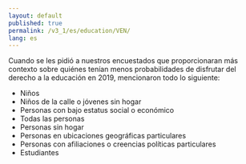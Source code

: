 ```yaml
---
layout: default
published: true
permalink: /v3_1/es/education/VEN/
lang: es
---
```


Cuando se les pidió a nuestros encuestados que proporcionaran más contexto sobre quiénes tenían menos probabilidades de disfrutar del derecho a la educación en 2019, mencionaron todo lo siguiente:

-	Niños
-	Niños de la calle o jóvenes sin hogar
-	Personas con bajo estatus social o económico
-	Todas las personas
-	Personas sin hogar
-	Personas en ubicaciones geográficas particulares
-	Personas con afiliaciones o creencias políticas particulares
-	Estudiantes
